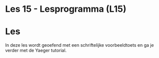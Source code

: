 Les 15 - Lesprogramma (L15)
===

# Les

In deze les wordt geoefend met een schriftelijke voorbeeldtoets en ga je verder met de Yaeger tutorial.
